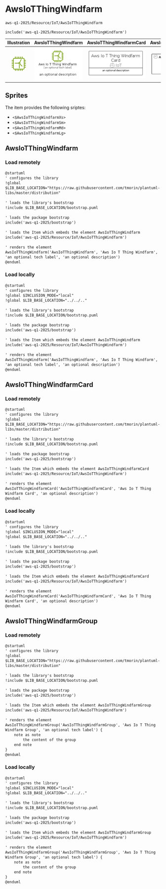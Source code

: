 # AwsIoTThingWindfarm


```text
aws-q1-2025/Resource/IoT/AwsIoTThingWindfarm
```

```text
include('aws-q1-2025/Resource/IoT/AwsIoTThingWindfarm')
```



| Illustration | AwsIoTThingWindfarm | AwsIoTThingWindfarmCard | AwsIoTThingWindfarmGroup |
| :---: | :---: | :---: | :---: |
| ![illustration for Illustration](../../../aws-q1-2025/Resource/IoT/AwsIoTThingWindfarm.png) | ![illustration for AwsIoTThingWindfarm](../../../aws-q1-2025/Resource/IoT/AwsIoTThingWindfarm.Local.png) | ![illustration for AwsIoTThingWindfarmCard](../../../aws-q1-2025/Resource/IoT/AwsIoTThingWindfarmCard.Local.png) | ![illustration for AwsIoTThingWindfarmGroup](../../../aws-q1-2025/Resource/IoT/AwsIoTThingWindfarmGroup.Local.png) |



## Sprites
The item provides the following sriptes:

- `<$AwsIoTThingWindfarmXs>`
- `<$AwsIoTThingWindfarmSm>`
- `<$AwsIoTThingWindfarmMd>`
- `<$AwsIoTThingWindfarmLg>`





## AwsIoTThingWindfarm

### Load remotely
```plantuml
@startuml
' configures the library
!global $LIB_BASE_LOCATION="https://raw.githubusercontent.com/tmorin/plantuml-libs/master/distribution"

' loads the library's bootstrap
!include $LIB_BASE_LOCATION/bootstrap.puml

' loads the package bootstrap
include('aws-q1-2025/bootstrap')

' loads the Item which embeds the element AwsIoTThingWindfarm
include('aws-q1-2025/Resource/IoT/AwsIoTThingWindfarm')

' renders the element
AwsIoTThingWindfarm('AwsIoTThingWindfarm', 'Aws Io T Thing Windfarm', 'an optional tech label', 'an optional description')
@enduml
```

### Load locally
```plantuml
@startuml
' configures the library
!global $INCLUSION_MODE="local"
!global $LIB_BASE_LOCATION="../../.."

' loads the library's bootstrap
!include $LIB_BASE_LOCATION/bootstrap.puml

' loads the package bootstrap
include('aws-q1-2025/bootstrap')

' loads the Item which embeds the element AwsIoTThingWindfarm
include('aws-q1-2025/Resource/IoT/AwsIoTThingWindfarm')

' renders the element
AwsIoTThingWindfarm('AwsIoTThingWindfarm', 'Aws Io T Thing Windfarm', 'an optional tech label', 'an optional description')
@enduml
```

## AwsIoTThingWindfarmCard

### Load remotely
```plantuml
@startuml
' configures the library
!global $LIB_BASE_LOCATION="https://raw.githubusercontent.com/tmorin/plantuml-libs/master/distribution"

' loads the library's bootstrap
!include $LIB_BASE_LOCATION/bootstrap.puml

' loads the package bootstrap
include('aws-q1-2025/bootstrap')

' loads the Item which embeds the element AwsIoTThingWindfarmCard
include('aws-q1-2025/Resource/IoT/AwsIoTThingWindfarm')

' renders the element
AwsIoTThingWindfarmCard('AwsIoTThingWindfarmCard', 'Aws Io T Thing Windfarm Card', 'an optional description')
@enduml
```

### Load locally
```plantuml
@startuml
' configures the library
!global $INCLUSION_MODE="local"
!global $LIB_BASE_LOCATION="../../.."

' loads the library's bootstrap
!include $LIB_BASE_LOCATION/bootstrap.puml

' loads the package bootstrap
include('aws-q1-2025/bootstrap')

' loads the Item which embeds the element AwsIoTThingWindfarmCard
include('aws-q1-2025/Resource/IoT/AwsIoTThingWindfarm')

' renders the element
AwsIoTThingWindfarmCard('AwsIoTThingWindfarmCard', 'Aws Io T Thing Windfarm Card', 'an optional description')
@enduml
```

## AwsIoTThingWindfarmGroup

### Load remotely
```plantuml
@startuml
' configures the library
!global $LIB_BASE_LOCATION="https://raw.githubusercontent.com/tmorin/plantuml-libs/master/distribution"

' loads the library's bootstrap
!include $LIB_BASE_LOCATION/bootstrap.puml

' loads the package bootstrap
include('aws-q1-2025/bootstrap')

' loads the Item which embeds the element AwsIoTThingWindfarmGroup
include('aws-q1-2025/Resource/IoT/AwsIoTThingWindfarm')

' renders the element
AwsIoTThingWindfarmGroup('AwsIoTThingWindfarmGroup', 'Aws Io T Thing Windfarm Group', 'an optional tech label') {
    note as note
        the content of the group
    end note
}
@enduml
```

### Load locally
```plantuml
@startuml
' configures the library
!global $INCLUSION_MODE="local"
!global $LIB_BASE_LOCATION="../../.."

' loads the library's bootstrap
!include $LIB_BASE_LOCATION/bootstrap.puml

' loads the package bootstrap
include('aws-q1-2025/bootstrap')

' loads the Item which embeds the element AwsIoTThingWindfarmGroup
include('aws-q1-2025/Resource/IoT/AwsIoTThingWindfarm')

' renders the element
AwsIoTThingWindfarmGroup('AwsIoTThingWindfarmGroup', 'Aws Io T Thing Windfarm Group', 'an optional tech label') {
    note as note
        the content of the group
    end note
}
@enduml
```

